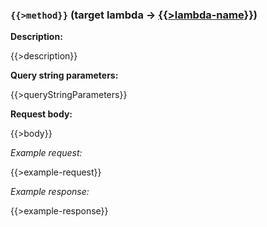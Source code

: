 ### `{{>method}}` (target lambda → [{{>lambda-name}}](#{{>lambda-name}})) <a name="{{>anchor}}"></a>

**Description:**

{{>description}}

**Query string parameters:**

{{>queryStringParameters}}

**Request body:**

{{>body}}

_Example request:_

{{>example-request}}

_Example response:_

{{>example-response}}